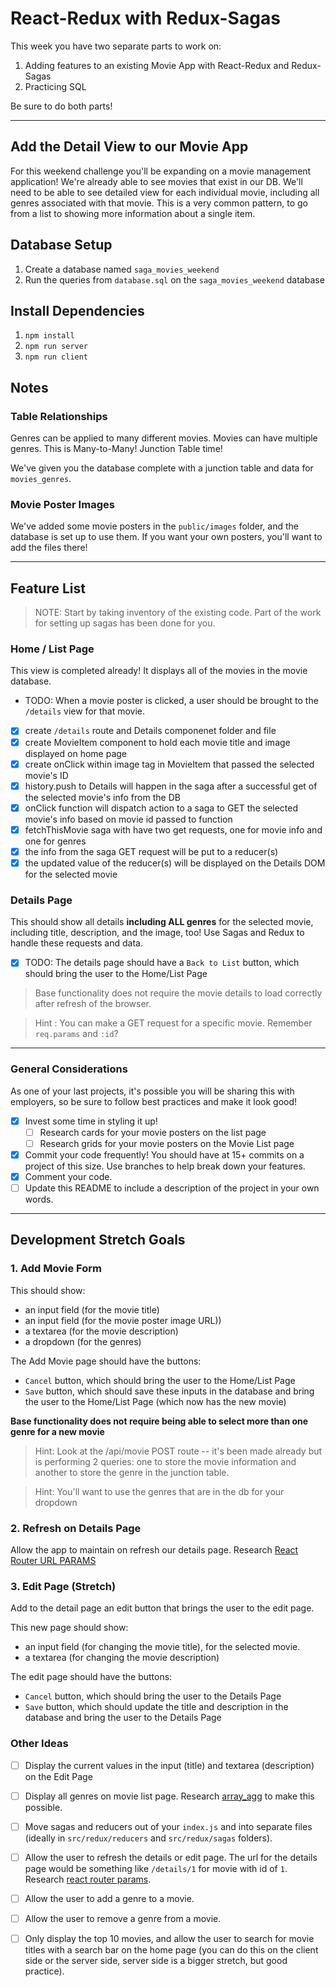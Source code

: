 # React-Redux with Redux-Sagas

This week you have two separate parts to work on:

1. Adding features to an existing Movie App with React-Redux and Redux-Sagas
2. Practicing SQL

Be sure to do both parts!

---

## Add the Detail View to our Movie App

For this weekend challenge you'll be expanding on a movie management application! We're already able to see movies that exist in our DB. We'll need to be able to see detailed view for each individual movie, including all genres associated with that movie. This is a very common pattern, to go from a list to showing more information about a single item. 

## Database Setup

1. Create a database named `saga_movies_weekend`
2. Run the queries from `database.sql` on the `saga_movies_weekend` database

## Install Dependencies

1. `npm install`
2. `npm run server`
3. `npm run client`

## Notes

### Table Relationships
Genres can be applied to many different movies. Movies can have multiple genres. This is Many-to-Many! Junction Table time!

We've given you the database complete with a junction table and data for `movies_genres`.
 
### Movie Poster Images
We've added some movie posters in the `public/images` folder, and the database is set up to use them. If you want your own posters, you'll want to add the files there!

---

## Feature List

> NOTE: Start by taking inventory of the existing code. Part of the work for setting up sagas has been done for you.

### Home / List Page

This view is completed already! It displays all of the movies in the movie database. 

- TODO: When a movie poster is clicked, a user should be brought to the `/details` view for that movie.

- [x] create `/details` route and Details componenet folder and file
- [x] create MovieItem component to hold each movie title and image displayed on home page
- [x] create onClick within image tag in MovieItem that passed the selected movie's ID
- [x] history.push to Details will happen in the saga after a successful get of the selected movie's info from the DB
- [x] onClick function will dispatch action to a saga to GET the selected movie's info based on movie id passed to function
- [x] fetchThisMovie saga with have two get requests, one for movie info and one for genres
- [x] the info from the saga GET request will be put to a reducer(s)
- [x] the updated value of the reducer(s) will be displayed on the Details DOM for the selected movie

### Details Page

This should show all details **including ALL genres** for the selected movie, including title, description, and the image, too! Use Sagas and Redux to handle these requests and data.

- [x] TODO: The details page should have a `Back to List` button, which should bring the user to the Home/List Page

> Base functionality does not require the movie details to load correctly after refresh of the browser.


 > Hint : You can make a GET request for a specific movie. Remember `req.params` and `:id`?
---

### General Considerations

As one of your last projects, it's possible you will be sharing this with employers, so be sure to follow best practices and make it look good!

- [x] Invest some time in styling it up!
    - [ ] Research cards for your movie posters on the list page
    - [ ] Research grids for your movie posters on the Movie List page
- [x] Commit your code frequently! You should have at 15+ commits on a project of this size. Use branches to help break down your features.
- [x] Comment your code.
- [ ] Update this README to include a description of the project in your own words.

---

## Development Stretch Goals

### 1. Add Movie Form

This should show:

- an input field (for the movie title)
- an input field (for the movie poster image URL))
- a textarea (for the movie description)
- a dropdown (for the genres)

The Add Movie page should have the buttons:

- `Cancel` button, which should bring the user to the Home/List Page
- `Save` button, which should save these inputs in the database and bring the user to the Home/List Page (which now has the new movie)

**Base functionality does not require being able to select more than one genre for a new movie**

> Hint: Look at the /api/movie POST route -- it's been made already but is performing 2 queries: one to store the movie information and another to store the genre in the junction table.

> Hint: You'll want to use the genres that are in the db for your dropdown


### 2. Refresh on Details Page
Allow the app to maintain on refresh our details page.
Research [React Router URL PARAMS](https://reactrouter.com/web/example/url-params) 

### 3. Edit Page (Stretch)
Add to the detail page an edit button that brings the user to the edit page.

This new page should show:

- an input field (for changing the movie title), for the selected movie.
- a textarea (for changing the movie description)

The edit page should have the buttons:

- `Cancel` button, which should bring the user to the Details Page
- `Save` button, which should update the title and description in the database and bring the user to the Details Page

### Other Ideas

- [ ] Display the current values in the input (title) and textarea (description) on the Edit Page
- [ ] Display all genres on movie list page. Research [array_agg](https://stackoverflow.com/questions/43458174/how-to-save-and-return-javascript-object-with-subarray-in-normalized-sql) to make this possible.
- [ ] Move sagas and reducers out of your `index.js` and into separate files (ideally in `src/redux/reducers` and `src/redux/sagas` folders).
- [ ] Allow the user to refresh the details or edit page. The url for the details page would be something like `/details/1` for movie with id of `1`. Research [react router params](https://reacttraining.com/react-router/web/example/url-params).
- [ ] Allow the user to add a genre to a movie.
- [ ] Allow the user to remove a genre from a movie.
- [ ] Only display the top 10 movies, and allow the user to search for movie titles with a search bar on the home page (you can do this on the client side or the server side, server side is a bigger stretch, but good practice).

